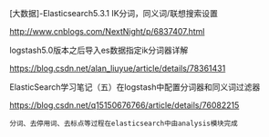 [大数据]-Elasticsearch5.3.1 IK分词，同义词/联想搜索设置

http://www.cnblogs.com/NextNight/p/6837407.html

logstash5.0版本之后导入es数据指定ik分词器详解

https://blog.csdn.net/alan_liuyue/article/details/78361431

ElasticSearch学习笔记（五）在logstash中配置分词器和同义词过滤器

https://blog.csdn.net/q15150676766/article/details/76082215

```分词、去停用词、去标点等过程在elasticsearch中由analysis模块完成```
